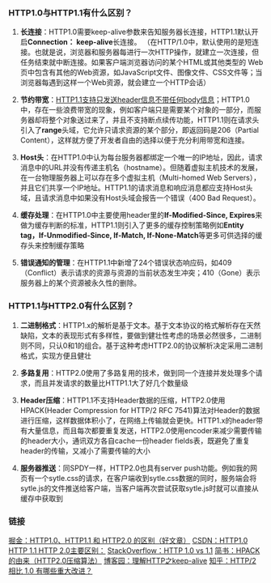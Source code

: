 ### HTTP1.0与HTTP1.1有什么区别？

1. **长连接**：HTTP1.0需要keep-alive参数来告知服务器长连接，HTTP1.1默认开启**Connection： keep-alive**长连接。
（在HTTP/1.0中，默认使用的是短连接。也就是说，浏览器和服务器每进行一次HTTP操作，就建立一次连接，但任务结束就中断连接。如果客户端浏览器访问的某个HTML或其他类型的 Web页中包含有其他的Web资源，如JavaScript文件、图像文件、CSS文件等；当浏览器每遇到这样一个Web资源，就会建立一个HTTP会话）

2. **节约带宽**：<u>HTTP1.1支持只发送header信息不带任何body信息</u>；HTTP1.0中，存在一些浪费带宽的现象，例如客户端只是需要某个对象的一部分，而服务器却将整个对象送过来了，并且不支持断点续传功能，HTTP1.1则在请求头引入了**range**头域，它允许只请求资源的某个部分，即返回码是206（Partial Content），这样就方便了开发者自由的选择以便于充分利用带宽和连接。

3. **Host头**：在HTTP1.0中认为每台服务器都绑定一个唯一的IP地址，因此，请求消息中的URL并没有传递主机名（hostname）。但随着虚拟主机技术的发展，在一台物理服务器上可以存在多个虚拟主机（Multi-homed Web Servers），并且它们共享一个IP地址。HTTP1.1的请求消息和响应消息都应支持Host头域，且请求消息中如果没有Host头域会报告一个错误（400 Bad Request）。

4. **缓存处理**：在HTTP1.0中主要使用header里的**If-Modified-Since, Expires**来做为缓存判断的标准，HTTP1.1则引入了更多的缓存控制策略例如**Entity tag，If-Unmodified-Since, If-Match, If-None-Match**等更多可供选择的缓存头来控制缓存策略

5. **错误通知的管理**：在HTTP1.1中新增了24个错误状态响应码，如409（Conflict）表示请求的资源与资源的当前状态发生冲突；410（Gone）表示服务器上的某个资源被永久性的删除。


### HTTP1.1与HTTP2.0有什么区别？

1. **二进制格式**：HTTP1.x的解析是基于文本。基于文本协议的格式解析存在天然缺陷，文本的表现形式有多样性，要做到健壮性考虑的场景必然很多，二进制则不同，只认0和1的组合。基于这种考虑HTTP2.0的协议解析决定采用二进制格式，实现方便且健壮

2. **多路复用**：HTTP2.0使用了多路复用的技术，做到同一个连接并发处理多个请求，而且并发请求的数量比HTTP1.1大了好几个数量级

3. **Header压缩**：HTTP1.1不支持Header数据的压缩，HTTP2.0使用HPACK(Header Compression for HTTP/2 RFC 7541)算法对Header的数据进行压缩，这样数据体积小了，在网络上传输就会更快。HTTP1.x的header带有大量信息，而且每次都要重复发送，HTTP2.0使用encoder来减少需要传输的header大小，通讯双方各自cache一份header fields表，既避免了重复header的传输，又减小了需要传输的大小

4. **服务器推送**：同SPDY一样，HTTP2.0也具有server push功能。例如我的网页有一个sytle.css的请求，在客户端收到sytle.css数据的同时，服务端会将sytle.js的文件推送给客户端，当客户端再次尝试获取sytle.js时就可以直接从缓存中获取到

### 链接
[掘金：HTTP1.0、HTTP1.1 和 HTTP2.0 的区别（好文章）](https://juejin.im/entry/5981c5df518825359a2b9476)
[CSDN：HTTP1.0 HTTP 1.1 HTTP 2.0主要区别：](https://blog.csdn.net/linsongbin1/article/details/54980801)
[StackOverflow：HTTP 1.0 vs 1.1](https://stackoverflow.com/questions/246859/http-1-0-vs-1-1)
[简书：HPACK的由来（HTTP2.0压缩算法）](https://www.jianshu.com/p/f44b930cfcac)
[博客园：理解HTTP之keep-alive](https://www.cnblogs.com/jtlgb/p/8805319.html)
[知乎：HTTP/2 相比 1.0 有哪些重大改进？](https://www.zhihu.com/question/34074946/answer/75364178)